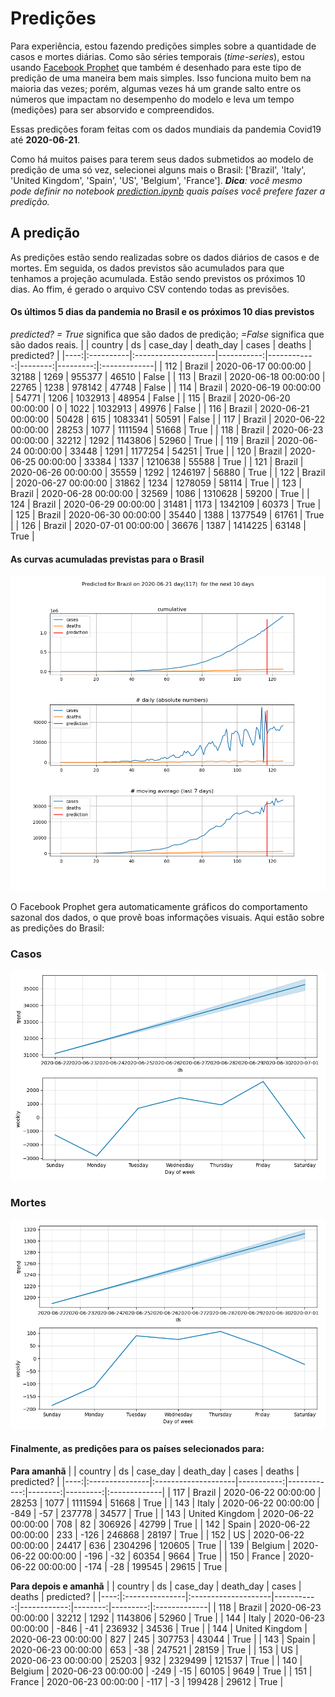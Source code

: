 # **Predições**
Para experiência, estou fazendo predições simples sobre a quantidade de casos e mortes diárias. Como são séries temporais (*time-series*), estou usando [Facebook Prophet](https://facebook.github.io/prophet/docs/quick_start.html) que também é desenhado para este tipo de predição de uma maneira bem mais simples. Isso funciona muito bem na maioria das vezes; porém, algumas vezes há um grande salto entre os números que impactam no desempenho do modelo e leva um tempo (medições) para ser absorvido e compreendidos.

Essas predições foram feitas com os dados mundiais da pandemia Covid19 até **2020-06-21**.

Como há muitos paises para terem seus dados submetidos ao modelo de predição de uma só vez, selecionei alguns mais o Brasil:
['Brazil', 'Italy', 'United Kingdom', 'Spain', 'US', 'Belgium', 'France'].
***Dica**: você mesmo pode definir no notebook *[prediction.ipynb](../prediction.ipynb)* quais países você prefere fazer a predição.*


## A predição
As predições estão sendo realizadas sobre os dados diários de casos e de mortes. Em seguida, os dados previstos são acumulados para que tenhamos a projeção acumulada. Estão sendo previstos os próximos 10 dias.
Ao ffim, é gerado o arquivo CSV contendo todas as previsões.

#### Os últimos 5 dias da pandemia no Brasil e os próximos 10 dias previstos
*predicted? = True* significa que são dados de predição; *=False* significa que são dados reais.
|     | country   | ds                  |   case_day |   death_day |   cases |   deaths | predicted?   |
|----:|:----------|:--------------------|-----------:|------------:|--------:|---------:|:-------------|
| 112 | Brazil    | 2020-06-17 00:00:00 |      32188 |        1269 |  955377 |    46510 | False        |
| 113 | Brazil    | 2020-06-18 00:00:00 |      22765 |        1238 |  978142 |    47748 | False        |
| 114 | Brazil    | 2020-06-19 00:00:00 |      54771 |        1206 | 1032913 |    48954 | False        |
| 115 | Brazil    | 2020-06-20 00:00:00 |          0 |        1022 | 1032913 |    49976 | False        |
| 116 | Brazil    | 2020-06-21 00:00:00 |      50428 |         615 | 1083341 |    50591 | False        |
| 117 | Brazil    | 2020-06-22 00:00:00 |      28253 |        1077 | 1111594 |    51668 | True         |
| 118 | Brazil    | 2020-06-23 00:00:00 |      32212 |        1292 | 1143806 |    52960 | True         |
| 119 | Brazil    | 2020-06-24 00:00:00 |      33448 |        1291 | 1177254 |    54251 | True         |
| 120 | Brazil    | 2020-06-25 00:00:00 |      33384 |        1337 | 1210638 |    55588 | True         |
| 121 | Brazil    | 2020-06-26 00:00:00 |      35559 |        1292 | 1246197 |    56880 | True         |
| 122 | Brazil    | 2020-06-27 00:00:00 |      31862 |        1234 | 1278059 |    58114 | True         |
| 123 | Brazil    | 2020-06-28 00:00:00 |      32569 |        1086 | 1310628 |    59200 | True         |
| 124 | Brazil    | 2020-06-29 00:00:00 |      31481 |        1173 | 1342109 |    60373 | True         |
| 125 | Brazil    | 2020-06-30 00:00:00 |      35440 |        1388 | 1377549 |    61761 | True         |
| 126 | Brazil    | 2020-07-01 00:00:00 |      36676 |        1387 | 1414225 |    63148 | True         |

 #### As curvas acumuladas previstas para o Brasil
![](brazil_predictions.png)

 O Facebook Prophet gera automaticamente gráficos do comportamento sazonal dos dados, o que provê boas informações visuais. Aqui estão sobre as predições do Brasil:
### Casos
![](brazil_prophet_cases.png)

 ### Mortes
![](brazil_prophet_deaths.png)
#### Finalmente, as predições para os países selecionados para:
**Para amanhã**
|     | country        | ds                  |   case_day |   death_day |   cases |   deaths | predicted?   |
|----:|:---------------|:--------------------|-----------:|------------:|--------:|---------:|:-------------|
| 117 | Brazil         | 2020-06-22 00:00:00 |      28253 |        1077 | 1111594 |    51668 | True         |
| 143 | Italy          | 2020-06-22 00:00:00 |       -849 |         -57 |  237778 |    34577 | True         |
| 143 | United Kingdom | 2020-06-22 00:00:00 |        708 |          82 |  306926 |    42799 | True         |
| 142 | Spain          | 2020-06-22 00:00:00 |        233 |        -126 |  246868 |    28197 | True         |
| 152 | US             | 2020-06-22 00:00:00 |      24417 |         636 | 2304296 |   120605 | True         |
| 139 | Belgium        | 2020-06-22 00:00:00 |       -196 |         -32 |   60354 |     9664 | True         |
| 150 | France         | 2020-06-22 00:00:00 |       -174 |         -28 |  199545 |    29615 | True         |

 **Para depois e amanhã** 
|     | country        | ds                  |   case_day |   death_day |   cases |   deaths | predicted?   |
|----:|:---------------|:--------------------|-----------:|------------:|--------:|---------:|:-------------|
| 118 | Brazil         | 2020-06-23 00:00:00 |      32212 |        1292 | 1143806 |    52960 | True         |
| 144 | Italy          | 2020-06-23 00:00:00 |       -846 |         -41 |  236932 |    34536 | True         |
| 144 | United Kingdom | 2020-06-23 00:00:00 |        827 |         245 |  307753 |    43044 | True         |
| 143 | Spain          | 2020-06-23 00:00:00 |        653 |         -38 |  247521 |    28159 | True         |
| 153 | US             | 2020-06-23 00:00:00 |      25203 |         932 | 2329499 |   121537 | True         |
| 140 | Belgium        | 2020-06-23 00:00:00 |       -249 |         -15 |   60105 |     9649 | True         |
| 151 | France         | 2020-06-23 00:00:00 |       -117 |          -3 |  199428 |    29612 | True         |